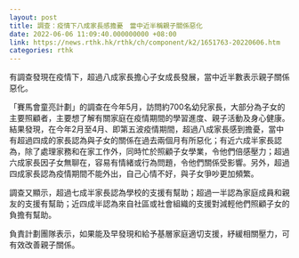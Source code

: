 ```yaml
---
layout: post
title: 調查：疫情下八成家長感擔憂　當中近半稱親子關係惡化
date: 2022-06-06 11:09:40.000000000 +08:00
link: https://news.rthk.hk/rthk/ch/component/k2/1651763-20220606.htm
categories: rthk
---
```


有調查發現在疫情下，超過八成家長擔心子女成長發展，當中近半數表示親子關係惡化。

「賽馬會童亮計劃」的調查在今年5月，訪問約700名幼兒家長，大部分為子女的主要照顧者，主要想了解有關家庭在疫情期間的學習進度、親子活動及身心健康。結果發現，在今年2月至4月、即第五波疫情期間，超過八成家長感到擔憂，當中有超過四成的家長認為與子女的關係在過去兩個月有所惡化；有近六成半家長認為，除了處理家務和在家工作外，同時忙於照顧子女學業，令他們倍感壓力；超過六成家長因子女無聊在，容易有情緒或行為問題，令他們關係受影響。另外，超過四成家長認為疫情期間不能外出，自己心情不好，與子女爭吵更加頻繁。

調查又顯示，超過七成半家長認為學校的支援有幫助；超過一半認為家庭成員和親友的支援有幫助；近四成半認為來自社區或社會組織的支援對減輕他們照顧子女的負擔有幫助。

負責計劃團隊表示，如果能及早發現和給予基層家庭適切支援，紓緩相關壓力，可有效改善親子關係。
